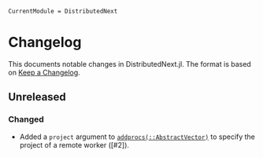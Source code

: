 ```@meta
CurrentModule = DistributedNext
```

# Changelog

This documents notable changes in DistributedNext.jl. The format is based on
[Keep a Changelog](https://keepachangelog.com).

## Unreleased

### Changed
- Added a `project` argument to [`addprocs(::AbstractVector)`](@ref) to specify
  the project of a remote worker ([#2]).
